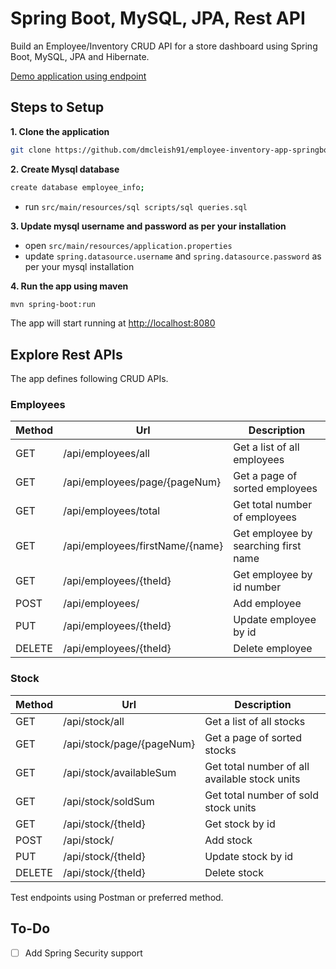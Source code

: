 # Spring Boot, MySQL, JPA, Rest API

Build an Employee/Inventory CRUD API for a store dashboard using Spring Boot, MySQL, JPA and Hibernate.

[Demo application using endpoint](https://reactjs-frontend-employeestock.herokuapp.com/)

## Steps to Setup

**1. Clone the application**

```bash
git clone https://github.com/dmcleish91/employee-inventory-app-springboot.git
```

**2. Create Mysql database**
```bash
create database employee_info;
```
- run `src/main/resources/sql scripts/sql queries.sql`

**3. Update mysql username and password as per your installation**

+ open `src/main/resources/application.properties`
+ update `spring.datasource.username` and `spring.datasource.password` as per your mysql installation

**4. Run the app using maven**

```bash
mvn spring-boot:run
```
The app will start running at <http://localhost:8080>

## Explore Rest APIs

The app defines following CRUD APIs.

### Employees

| Method | Url | Description |
| ------ | --- | ----------- |
| GET    | /api/employees/all | Get a list of all employees |
| GET    | /api/employees/page/{pageNum} | Get a page of sorted employees |
| GET    | /api/employees/total | Get total number of employees |
| GET    | /api/employees/firstName/{name} | Get employee by searching first name |
| GET    | /api/employees/{theId}| Get employee by id number |
| POST   | /api/employees/ | Add employee |
| PUT    | /api/employees/{theId} | Update employee by id |
| DELETE | /api/employees/{theId} | Delete employee |

### Stock

| Method | Url | Description |
| ------ | --- | ----------- |
| GET    | /api/stock/all | Get a list of all stocks |
| GET    | /api/stock/page/{pageNum} | Get a page of sorted stocks |
| GET    | /api/stock/availableSum | Get total number of all available stock units |
| GET    | /api/stock/soldSum | Get total number of sold stock units |
| GET    | /api/stock/{theId}| Get stock by id |
| POST   | /api/stock/ | Add stock |
| PUT    | /api/stock/{theId} | Update stock by id |
| DELETE | /api/stock/{theId} | Delete stock |

Test endpoints using Postman or preferred method.

## To-Do

- [ ] Add Spring Security support

